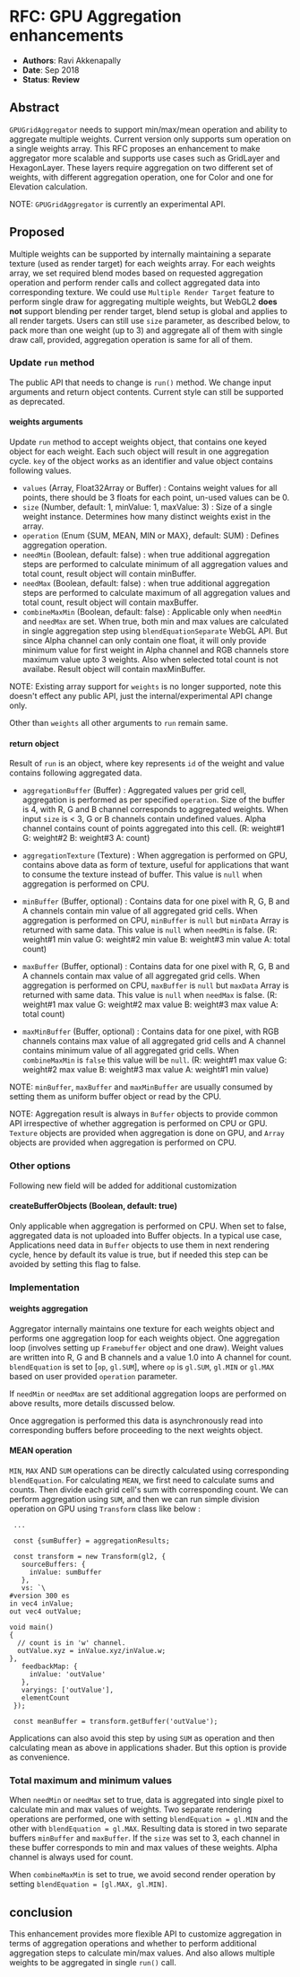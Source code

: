 # RFC: GPU Aggregation enhancements

* **Authors**: Ravi Akkenapally
* **Date**: Sep 2018
* **Status**: **Review**

## Abstract

`GPUGridAggregator` needs to support min/max/mean operation and ability to aggregate multiple weights. Current version only supports sum operation on a single weights array. This RFC proposes an enhancement to make aggregator more scalable and supports use cases such as GridLayer and HexagonLayer. These layers require aggregation on two different set of weights, with different aggregation operation, one for Color and one for Elevation calculation.

NOTE: `GPUGridAggregator` is currently an experimental API.


## Proposed

Multiple weights can be supported by internally maintaining a separate texture (used as render target) for each weights array. For each weights array, we set required blend modes based on requested aggregation operation and perform render calls and collect aggregated data into corresponding texture. We could use `Multiple Render Target` feature to perform single draw for aggregating multiple weights, but WebGL2 **does not** support blending per render target, blend setup is global and applies to all render targets. Users can still use `size` parameter, as described below, to pack more than one weight (up to 3) and aggregate all of them with single draw call, provided, aggregation operation is same for all of them.


### Update `run` method

The public API that needs to change is `run()` method. We change input arguments and return object contents. Current style can still be supported as deprecated.

#### weights arguments

Update `run` method to accept weights object, that contains one keyed object for each weight. Each such object will result in one aggregation cycle. `key` of the object works as an identifier and value object contains following values.

  * `values` (Array, Float32Array or Buffer) : Contains weight values for all points, there should be 3 floats for each point, un-used values can be 0.
  * `size` (Number, default: 1, minValue: 1, maxValue: 3) : Size of a single weight instance. Determines how many distinct weights exist in the array.
  * `operation` (Enum {SUM, MEAN, MIN or MAX}, default: SUM) : Defines aggregation operation.
  * `needMin` (Boolean, default: false) : when true additional aggregation steps are performed to calculate minimum of all aggregation values and total count, result object will contain minBuffer.
  * `needMax` (Boolean, default: false) : when true additional aggregation steps are performed to calculate maximum of all aggregation values and total count, result object will contain maxBuffer.
  * `combineMaxMin` (Boolean, default: false) : Applicable only when `needMin` and `needMax` are set. When true, both min and max values are calculated in single aggregation step using `blendEquationSeparate` WebGL API. But since Alpha channel can only contain one float, it will only provide minimum value for first weight in Alpha channel and RGB channels store maximum value upto 3 weights. Also when selected total count is not availabe. Result object will contain maxMinBuffer.

NOTE: Existing array support for `weights` is no longer supported, note this doesn't effect any public API, just the internal/experimental API change only.

Other than `weights` all other arguments to `run` remain same.

#### return object

Result of `run` is an object, where key represents `id` of the weight and value contains following aggregated data.

  * `aggregationBuffer` (Buffer) : Aggregated values per grid cell, aggregation is performed as per specified `operation`. Size of the buffer is 4, with R, G and B channel corresponds to aggregated weights. When input `size` is < 3, G or B channels contain undefined values. Alpha channel contains count of points aggregated into this cell. (R: weight#1 G: weight#2 B: weight#3 A: count)

  * `aggregationTexture` (Texture) : When aggregation is performed on GPU, contains above data as form of texture, useful for applications that want to consume the texture instead of buffer. This value is `null` when aggregation is performed on CPU.

  * `minBuffer` (Buffer, optional) : Contains data for one pixel with R, G, B and A channels contain min value of all aggregated grid cells. When aggregation is performed on CPU, `minBuffer` is `null` but `minData` Array is returned with same data. This value is `null` when `needMin` is false. (R: weight#1 min value G: weight#2 min value B: weight#3 min value A: total count)

  * `maxBuffer` (Buffer, optional) : Contains data for one pixel with R, G, B and A channels contain max value of all aggregated grid cells. When aggregation is performed on CPU, `maxBuffer` is `null` but `maxData` Array is returned with same data. This value is `null` when `needMax` is false. (R: weight#1 max value G: weight#2 max value B: weight#3 max value A: total count)

  * `maxMinBuffer` (Buffer, optional) : Contains data for one pixel, with RGB channels contains max value of all aggregated grid cells and A channel contains minimum value of all aggregated grid cells. When `combineMaxMin` is `false` this value will be `null`. (R: weight#1 max value G: weight#2 max value B: weight#3 max value A: weight#1 min value)

  NOTE: `minBuffer`, `maxBuffer` and `maxMinBuffer` are usually consumed by setting them as uniform buffer object or read by the CPU.

  NOTE: Aggregation result is always in `Buffer` objects to provide common API irrespective of whether aggregation is performed on CPU or GPU. `Texture` objects are provided when aggregation is done on GPU, and `Array` objects are provided when aggregation is performed on CPU.

### Other options

Following new field will be added for additional customization

#### createBufferObjects (Boolean, default: true)

Only applicable when aggregation is performed on CPU. When set to false, aggregated data is not uploaded into Buffer objects. In a typical use case, Applications need data in `Buffer` objects to use them in next rendering cycle, hence by default its value is true, but if needed this step can be avoided by setting this flag to false.

### Implementation

#### weights aggregation

Aggregator internally maintains one texture for each weights object and performs one aggregation loop for each weights object. One aggregation loop (involves setting up `Framebuffer` object and one draw). Weight values are written into R, G and B channels and a value 1.0 into A channel for count. `blendEquation` is set to [`op`, `gl.SUM`], where `op` is `gl.SUM`, `gl.MIN` or `gl.MAX` based on user provided `operation` parameter.

If `needMin` or `needMax` are set additional aggregation loops are performed on above results, more details discussed below.

Once aggregation is performed this data is asynchronously read into corresponding buffers before proceeding to the next weights object.


#### MEAN operation

`MIN`, `MAX` AND `SUM` operations can be directly calculated using corresponding `blendEquation`. For calculating `MEAN`, we first need to calculate sums and counts. Then divide each grid cell's sum with corresponding count. We can perform aggregation using `SUM`, and then we can run simple division operation on GPU using `Transform` class like below :

```
 ...

 const {sumBuffer} = aggregationResults;

 const transform = new Transform(gl2, {
   sourceBuffers: {
     inValue: sumBuffer
   },
   vs: `\
#version 300 es
in vec4 inValue;
out vec4 outValue;

void main()
{
  // count is in 'w' channel.
  outValue.xyz = inValue.xyz/inValue.w;
},
   feedbackMap: {
     inValue: 'outValue'
   },
   varyings: ['outValue'],
   elementCount
 });

 const meanBuffer = transform.getBuffer('outValue');

```

Applications can also avoid this step by using `SUM` as operation and then calculating mean as above in applications shader. But this option is provide as convenience.


### Total maximum and minimum values

When `needMin` or `needMax` set to true, data is aggregated into single pixel to calculate min and max values of weights. Two separate rendering operations are performed, one with setting `blendEquation = gl.MIN` and the other with `blendEquation = gl.MAX`. Resulting data is stored in two separate buffers `minBuffer` and `maxBuffer`. If the `size` was set to 3, each channel in these buffer corresponds to min and max values of these weights. Alpha channel is always used for count.

When `combineMaxMin` is set to true, we avoid second render operation by setting `blendEquation = [gl.MAX, gl.MIN]`.


## conclusion

This enhancement provides more flexible API to customize aggregation in terms of aggregation operations and whether to perform additional aggregation steps to calculate min/max values. And also allows multiple weights to be aggregated in single `run()` call.
